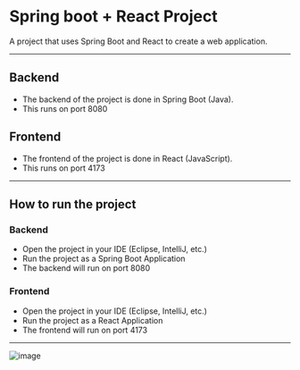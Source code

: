 # Spring boot + React Project

A project that uses Spring Boot and React to create a web application.

____

## Backend

- The backend of the project is done in Spring Boot (Java).
- This runs on port 8080

## Frontend

- The frontend of the project is done in React (JavaScript).
- This runs on port 4173

____

## How to run the project

### Backend

- Open the project in your IDE (Eclipse, IntelliJ, etc.)
- Run the project as a Spring Boot Application
- The backend will run on port 8080

### Frontend

- Open the project in your IDE (Eclipse, IntelliJ, etc.)
- Run the project as a React Application
- The frontend will run on port 4173

____

![image](https://user-images.githubusercontent.com/68057995/223068786-5fd2fa16-75ef-404a-8ae4-d2c5f8d0e925.png)
